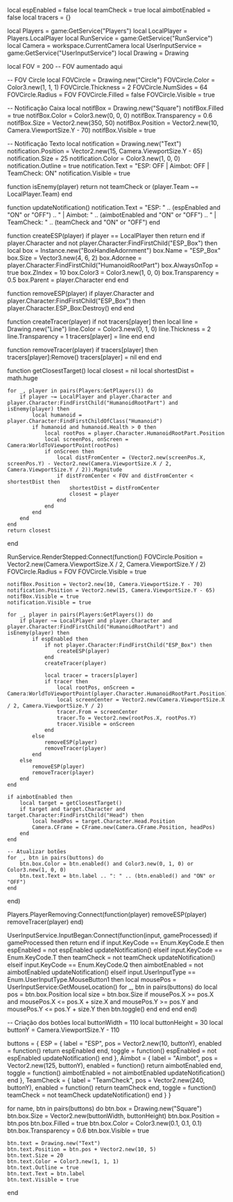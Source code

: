 local espEnabled = false
local teamCheck = true
local aimbotEnabled = false
local tracers = {}

local Players = game:GetService("Players")
local LocalPlayer = Players.LocalPlayer
local RunService = game:GetService("RunService")
local Camera = workspace.CurrentCamera
local UserInputService = game:GetService("UserInputService")
local Drawing = Drawing

local FOV = 200 -- FOV aumentado aqui

-- FOV Circle
local FOVCircle = Drawing.new("Circle")
FOVCircle.Color = Color3.new(1, 1, 1)
FOVCircle.Thickness = 2
FOVCircle.NumSides = 64
FOVCircle.Radius = FOV
FOVCircle.Filled = false
FOVCircle.Visible = true

-- Notificação Caixa
local notifBox = Drawing.new("Square")
notifBox.Filled = true
notifBox.Color = Color3.new(0, 0, 0)
notifBox.Transparency = 0.6
notifBox.Size = Vector2.new(350, 50)
notifBox.Position = Vector2.new(10, Camera.ViewportSize.Y - 70)
notifBox.Visible = true

-- Notificação Texto
local notification = Drawing.new("Text")
notification.Position = Vector2.new(15, Camera.ViewportSize.Y - 65)
notification.Size = 25
notification.Color = Color3.new(1, 0, 0)
notification.Outline = true
notification.Text = "ESP: OFF | Aimbot: OFF | TeamCheck: ON"
notification.Visible = true

function isEnemy(player)
    return not teamCheck or (player.Team ~= LocalPlayer.Team)
end

function updateNotification()
    notification.Text = "ESP: " .. (espEnabled and "ON" or "OFF") ..
        " | Aimbot: " .. (aimbotEnabled and "ON" or "OFF") ..
        " | TeamCheck: " .. (teamCheck and "ON" or "OFF")
end

function createESP(player)
    if player == LocalPlayer then return end
    if player.Character and not player.Character:FindFirstChild("ESP_Box") then
        local box = Instance.new("BoxHandleAdornment")
        box.Name = "ESP_Box"
        box.Size = Vector3.new(4, 6, 2)
        box.Adornee = player.Character:FindFirstChild("HumanoidRootPart")
        box.AlwaysOnTop = true
        box.ZIndex = 10
        box.Color3 = Color3.new(1, 0, 0)
        box.Transparency = 0.5
        box.Parent = player.Character
    end
end

function removeESP(player)
    if player.Character and player.Character:FindFirstChild("ESP_Box") then
        player.Character.ESP_Box:Destroy()
    end
end

function createTracer(player)
    if not tracers[player] then
        local line = Drawing.new("Line")
        line.Color = Color3.new(0, 1, 0)
        line.Thickness = 2
        line.Transparency = 1
        tracers[player] = line
    end
end

function removeTracer(player)
    if tracers[player] then
        tracers[player]:Remove()
        tracers[player] = nil
    end
end

function getClosestTarget()
    local closest = nil
    local shortestDist = math.huge

    for _, player in pairs(Players:GetPlayers()) do
        if player ~= LocalPlayer and player.Character and player.Character:FindFirstChild("HumanoidRootPart") and isEnemy(player) then
            local humanoid = player.Character:FindFirstChildOfClass("Humanoid")
            if humanoid and humanoid.Health > 0 then
                local rootPos = player.Character.HumanoidRootPart.Position
                local screenPos, onScreen = Camera:WorldToViewportPoint(rootPos)
                if onScreen then
                    local distFromCenter = (Vector2.new(screenPos.X, screenPos.Y) - Vector2.new(Camera.ViewportSize.X / 2, Camera.ViewportSize.Y / 2)).Magnitude
                    if distFromCenter < FOV and distFromCenter < shortestDist then
                        shortestDist = distFromCenter
                        closest = player
                    end
                end
            end
        end
    end
    return closest
end

RunService.RenderStepped:Connect(function()
    FOVCircle.Position = Vector2.new(Camera.ViewportSize.X / 2, Camera.ViewportSize.Y / 2)
    FOVCircle.Radius = FOV
    FOVCircle.Visible = true

    notifBox.Position = Vector2.new(10, Camera.ViewportSize.Y - 70)
    notification.Position = Vector2.new(15, Camera.ViewportSize.Y - 65)
    notifBox.Visible = true
    notification.Visible = true

    for _, player in pairs(Players:GetPlayers()) do
        if player ~= LocalPlayer and player.Character and player.Character:FindFirstChild("HumanoidRootPart") and isEnemy(player) then
            if espEnabled then
                if not player.Character:FindFirstChild("ESP_Box") then
                    createESP(player)
                end
                createTracer(player)

                local tracer = tracers[player]
                if tracer then
                    local rootPos, onScreen = Camera:WorldToViewportPoint(player.Character.HumanoidRootPart.Position)
                    local screenCenter = Vector2.new(Camera.ViewportSize.X / 2, Camera.ViewportSize.Y / 2)
                    tracer.From = screenCenter
                    tracer.To = Vector2.new(rootPos.X, rootPos.Y)
                    tracer.Visible = onScreen
                end
            else
                removeESP(player)
                removeTracer(player)
            end
        else
            removeESP(player)
            removeTracer(player)
        end
    end

    if aimbotEnabled then
        local target = getClosestTarget()
        if target and target.Character and target.Character:FindFirstChild("Head") then
            local headPos = target.Character.Head.Position
            Camera.CFrame = CFrame.new(Camera.CFrame.Position, headPos)
        end
    end

    -- Atualizar botões
    for _, btn in pairs(buttons) do
        btn.box.Color = btn.enabled() and Color3.new(0, 1, 0) or Color3.new(1, 0, 0)
        btn.text.Text = btn.label .. ": " .. (btn.enabled() and "ON" or "OFF")
    end
end)

Players.PlayerRemoving:Connect(function(player)
    removeESP(player)
    removeTracer(player)
end)

UserInputService.InputBegan:Connect(function(input, gameProcessed)
    if gameProcessed then return end
    if input.KeyCode == Enum.KeyCode.E then
        espEnabled = not espEnabled
        updateNotification()
    elseif input.KeyCode == Enum.KeyCode.T then
        teamCheck = not teamCheck
        updateNotification()
    elseif input.KeyCode == Enum.KeyCode.Q then
        aimbotEnabled = not aimbotEnabled
        updateNotification()
    elseif input.UserInputType == Enum.UserInputType.MouseButton1 then
        local mousePos = UserInputService:GetMouseLocation()
        for _, btn in pairs(buttons) do
            local pos = btn.box.Position
            local size = btn.box.Size
            if mousePos.X >= pos.X and mousePos.X <= pos.X + size.X and
               mousePos.Y >= pos.Y and mousePos.Y <= pos.Y + size.Y then
                btn.toggle()
            end
        end
    end
end)

-- Criação dos botões
local buttonWidth = 110
local buttonHeight = 30
local buttonY = Camera.ViewportSize.Y - 110

buttons = {
    ESP = {
        label = "ESP",
        pos = Vector2.new(10, buttonY),
        enabled = function() return espEnabled end,
        toggle = function() espEnabled = not espEnabled updateNotification() end
    },
    Aimbot = {
        label = "Aimbot",
        pos = Vector2.new(125, buttonY),
        enabled = function() return aimbotEnabled end,
        toggle = function() aimbotEnabled = not aimbotEnabled updateNotification() end
    },
    TeamCheck = {
        label = "TeamCheck",
        pos = Vector2.new(240, buttonY),
        enabled = function() return teamCheck end,
        toggle = function() teamCheck = not teamCheck updateNotification() end
    }
}

for name, btn in pairs(buttons) do
    btn.box = Drawing.new("Square")
    btn.box.Size = Vector2.new(buttonWidth, buttonHeight)
    btn.box.Position = btn.pos
    btn.box.Filled = true
    btn.box.Color = Color3.new(0.1, 0.1, 0.1)
    btn.box.Transparency = 0.6
    btn.box.Visible = true

    btn.text = Drawing.new("Text")
    btn.text.Position = btn.pos + Vector2.new(10, 5)
    btn.text.Size = 20
    btn.text.Color = Color3.new(1, 1, 1)
    btn.text.Outline = true
    btn.text.Text = btn.label
    btn.text.Visible = true
end
